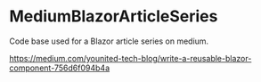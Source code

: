 # MediumBlazorArticleSeries
Code base used for a Blazor article series on medium.

https://medium.com/younited-tech-blog/write-a-reusable-blazor-component-756d6f094b4a
